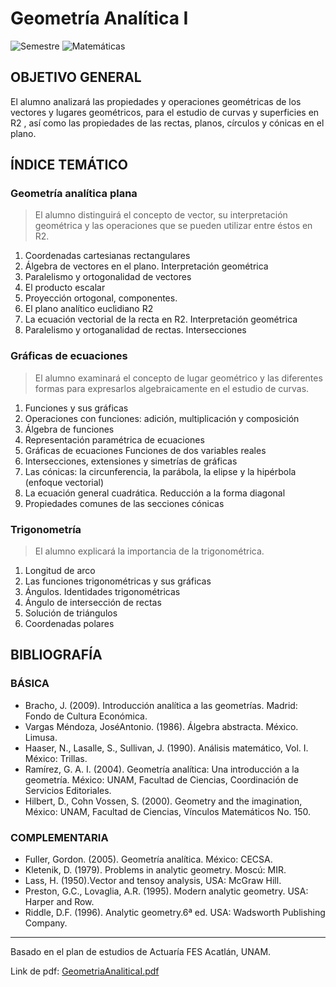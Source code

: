 # Geometría Analítica I
![Semestre](https://img.shields.io/badge/Semestre-1-white)
![Matemáticas](https://img.shields.io/badge/Campo-Matemáticas-blue)

## OBJETIVO GENERAL
El alumno analizará las propiedades y operaciones geométricas de los vectores y lugares geométricos, para el estudio de curvas y superficies en R2 , así como las propiedades de las rectas, planos, círculos y cónicas en el plano.

## ÍNDICE TEMÁTICO
### Geometría analítica plana
> El alumno distinguirá el concepto de vector, su interpretación geométrica y las operaciones que se pueden utilizar entre éstos en R2.

1. Coordenadas cartesianas rectangulares
2. Álgebra de vectores en el plano. Interpretación geométrica
3. Paralelismo y ortogonalidad de vectores
4. El producto escalar
5. Proyección ortogonal, componentes.
6. El plano analítico euclidiano R2
7. La ecuación vectorial de la recta en R2. Interpretación geométrica
8. Paralelismo y ortoganalidad de rectas. Intersecciones

### Gráficas de ecuaciones
> El alumno examinará el concepto de lugar geométrico y las diferentes formas para expresarlos algebraicamente en el estudio de curvas.

1. Funciones y sus gráficas
2. Operaciones con funciones: adición, multiplicación y composición
3. Álgebra de funciones
4. Representación paramétrica de ecuaciones
5. Gráficas de ecuaciones Funciones de dos variables reales
6. Intersecciones, extensiones y simetrías de gráficas
7. Las cónicas: la circunferencia, la parábola, la elipse y la hipérbola (enfoque vectorial)
8. La ecuación general cuadrática. Reducción a la forma diagonal
9. Propiedades comunes de las secciones cónicas

### Trigonometría
> El alumno explicará la importancia de la trigonométrica.

1. Longitud de arco
2. Las funciones trigonométricas y sus gráficas
3. Ángulos. Identidades trigonométricas
4. Ángulo de intersección de rectas
5. Solución de triángulos
6. Coordenadas polares

## BIBLIOGRAFÍA
### BÁSICA
- Bracho, J. (2009). Introducción analítica a las geometrías. Madrid: Fondo de Cultura Económica.
- Vargas Méndoza, JoséAntonio. (1986). Álgebra abstracta. México. Limusa.
- Haaser, N., Lasalle, S., Sullivan, J. (1990). Análisis matemático, Vol. I. México: Trillas.
- Ramírez, G. A. I. (2004). Geometría analítica: Una introducción a la geometría. México: UNAM,
Facultad de Ciencias, Coordinación de Servicios Editoriales.
- Hilbert, D., Cohn Vossen, S. (2000). Geometry and the imagination, México: UNAM, Facultad de Ciencias,
Vínculos Matemáticos No. 150.

### COMPLEMENTARIA
- Fuller, Gordon. (2005). Geometría analítica. México: CECSA.
- Kletenik, D. (1979). Problems in analytic geometry. Moscú: MIR.
- Lass, H. (1950).Vector and tensoy analysis, USA: McGraw Hill.
- Preston, G.C., Lovaglia, A.R. (1995). Modern analytic geometry. USA: Harper and Row.
- Riddle, D.F. (1996). Analytic geometry.6ª ed. USA: Wadsworth Publishing Company.

<hr>

Basado en el plan de estudios de Actuaría FES Acatlán, UNAM.

Link de pdf: [GeometriaAnaliticaI.pdf](https://www.acatlan.unam.mx/files/PlanesDeEstudio/Actuaria/1/GeometriaAnaliticaI.pdf)
